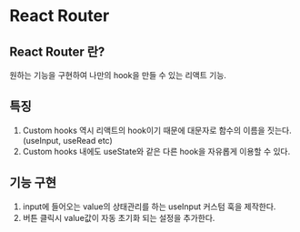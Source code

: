 # React Router

## React Router 란?

원하는 기능을 구현하여 나만의 hook을 만들 수 있는 리액트 기능.

## 특징

1. Custom hooks 역시 리액트의 hook이기 때문에 대문자로 함수의 이름을 짓는다. (useInput, useRead etc)
2. Custom hooks 내에도 useState와 같은 다른 hook을 자유롭게 이용할 수 있다.

## 기능 구현

1. input에 들어오는 value의 상태관리를 하는 useInput 커스텀 훅을 제작한다.
2. 버튼 클릭시 value값이 자동 초기화 되는 설정을 추가한다.
